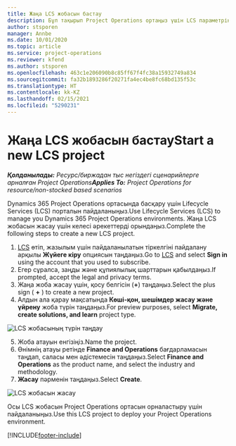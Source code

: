 ```yaml
---
title: Жаңа LCS жобасын бастау
description: Бұл тақырып Project Operations ортаңыз үшін LCS параметрінде жаңа жоба жасау туралы ақпарат береді.
author: stsporen
manager: Annbe
ms.date: 10/01/2020
ms.topic: article
ms.service: project-operations
ms.reviewer: kfend
ms.author: stsporen
ms.openlocfilehash: 463c1e206090b8c85ff67f4fc38a15932749a834
ms.sourcegitcommit: fa32b1893286f20271fa4ec4be8fc68bd135f53c
ms.translationtype: HT
ms.contentlocale: kk-KZ
ms.lasthandoff: 02/15/2021
ms.locfileid: "5290231"
---
```

# <a name="start-a-new-lcs-project"></a><span data-ttu-id="b728f-103">Жаңа LCS жобасын бастау</span><span class="sxs-lookup"><span data-stu-id="b728f-103">Start a new LCS project</span></span>

<span data-ttu-id="b728f-104">_**Қолданылады:** Ресурс/биржадан тыс негіздегі сценарийлерге арналған Project Operations_</span><span class="sxs-lookup"><span data-stu-id="b728f-104">_**Applies To:** Project Operations for resource/non-stocked based scenarios_</span></span>

<span data-ttu-id="b728f-105">Dynamics 365 Project Operations ортасында басқару үшін Lifecycle Services (LCS) порталын пайдаланыңыз.</span><span class="sxs-lookup"><span data-stu-id="b728f-105">Use Lifecycle Services (LCS) to manage you Dynamics 365 Project Operations environments.</span></span> <span data-ttu-id="b728f-106">Жаңа LCS жобасын жасау үшін келесі әрекеттерді орындаңыз.</span><span class="sxs-lookup"><span data-stu-id="b728f-106">Complete the following steps to create a new LCS project.</span></span>

1. <span data-ttu-id="b728f-107">[LCS](https://lcs.dynamics.com/Logon/Index) өтіп, жазылым үшін пайдаланылатын тіркелгіні пайдалану арқылы **Жүйеге кіру** опциясын таңдаңыз.</span><span class="sxs-lookup"><span data-stu-id="b728f-107">Go to [LCS](https://lcs.dynamics.com/Logon/Index) and select **Sign in** using the account that you used to subscribe.</span></span>
2. <span data-ttu-id="b728f-108">Егер сұралса, заңды және құпиялылық шарттарын қабылдаңыз.</span><span class="sxs-lookup"><span data-stu-id="b728f-108">If prompted, accept the legal and privacy terms.</span></span>
3. <span data-ttu-id="b728f-109">Жаңа жоба жасау үшін, қосу белгісін (**+**) таңдаңыз.</span><span class="sxs-lookup"><span data-stu-id="b728f-109">Select the plus sign ( **+** ) to create a new project.</span></span>
4. <span data-ttu-id="b728f-110">Алдын ала қарау мақсатында **Көші-қон, шешімдер жасау және үйрену** жоба түрін таңдаңыз.</span><span class="sxs-lookup"><span data-stu-id="b728f-110">For preview purposes, select **Migrate, create solutions, and learn** project type.</span></span>

  ![LCS жобасының түрін таңдау](./media/create-lcs-1.png)

5. <span data-ttu-id="b728f-112">Жоба атауын енгізіңіз.</span><span class="sxs-lookup"><span data-stu-id="b728f-112">Name the project.</span></span> 
6. <span data-ttu-id="b728f-113">Өнімнің атауы ретінде **Finance and Operations** бағдарламасын таңдап, саласы мен әдістемесін таңдаңыз.</span><span class="sxs-lookup"><span data-stu-id="b728f-113">Select **Finance and Operations** as the product name, and select the industry and methodology.</span></span> 
7. <span data-ttu-id="b728f-114">**Жасау** пәрменін таңдаңыз.</span><span class="sxs-lookup"><span data-stu-id="b728f-114">Select **Create**.</span></span>

![LCS жобасын жасау](./media/create-lcs-2.png)

<span data-ttu-id="b728f-116">Осы LCS жобасын Project Operations ортасын орналастыру үшін пайдаланыңыз.</span><span class="sxs-lookup"><span data-stu-id="b728f-116">Use this LCS project to deploy your Project Operations environment.</span></span>



[!INCLUDE[footer-include](../includes/footer-banner.md)]